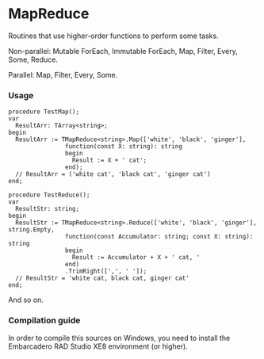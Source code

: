 # MapReduce
Routines that use higher-order functions to perform some tasks.

Non-parallel: Mutable ForEach, Immutable ForEach, Map, Filter, Every, Some, Reduce.

Parallel: Map, Filter, Every, Some.

### Usage

```delphi
procedure TestMap();
var
  ResultArr: TArray<string>;
begin
  ResultArr := TMapReduce<string>.Map(['white', 'black', 'ginger'],
                function(const X: string): string
                begin
                  Result := X + ' cat';
                end);
  // ResultArr = ('white cat', 'black cat', 'ginger cat')
end;
```

```delphi
procedure TestReduce();
var
  ResultStr: string;
begin
  ResultStr := TMapReduce<string>.Reduce(['white', 'black', 'ginger'], string.Empty,
                function(const Accumulator: string; const X: string): string
                begin
                  Result := Accumulator + X + ' cat, '
                end)
                .TrimRight([',', ' ']);
  // ResultStr = 'white cat, black cat, ginger cat'
end;
```

And so on.

### Compilation guide

In order to compile this sources on Windows, you need to install the Embarcadero RAD Studio XE8 environment (or higher).